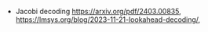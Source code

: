 
- Jacobi decoding https://arxiv.org/pdf/2403.00835, https://lmsys.org/blog/2023-11-21-lookahead-decoding/, 



